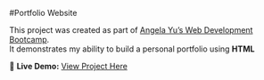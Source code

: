 #Portfolio Website

This project was created as part of [Angela Yu’s Web Development Bootcamp](https://www.udemy.com/course/the-complete-web-development-bootcamp/).  
It demonstrates my ability to build a personal portfolio using **HTML**

🔗 **Live Demo:** [View Project Here](https://lin-lae.github.io/lin-portfolio/)
